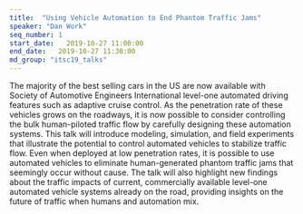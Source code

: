```yaml
---
title:  "Using Vehicle Automation to End Phantom Traffic Jams"
speaker: "Dan Work"
seq_number: 1
start_date:   2019-10-27 11:00:00
end_date:   2019-10-27 11:30:00
md_group: "itsc19_talks"
---
```


The majority of the best selling cars in the US are now available with Society of Automotive Engineers International level-one automated driving features such as adaptive cruise control. As the penetration rate of these vehicles grows on the roadways, it is now possible to consider controlling the bulk human-piloted traffic flow by carefully designing these automation systems. This talk will introduce modeling, simulation, and field experiments that illustrate the potential to control automated vehicles to stabilize traffic flow. Even when deployed at low penetration rates, it is possible to use automated vehicles to eliminate human-generated phantom traffic jams that seemingly occur without cause. The talk will also highlight new findings about the traffic impacts of current, commercially available level-one automated vehicle systems already on the road, providing insights on the future of traffic when humans and automation mix.
